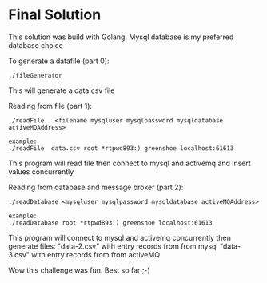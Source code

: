 Final Solution
=======================
This solution was build with Golang. Mysql database is my preferred database choice

To generate a datafile (part 0):
```
./fileGenerator
```
This will generate a data.csv file 

Reading from file (part 1):
```
./readFile   <filename mysqluser mysqlpassword mysqldatabase activeMQAddress>

example:
./readFile  data.csv root *rtpwd893:) greenshoe localhost:61613
```
This program will read file then connect to mysql and activemq and insert values concurrently

Reading from database and message broker (part 2):
```
./readDatabase <mysqluser mysqlpassword mysqldatabase activeMQAddress>

example:
./readDatabase root *rtpwd893:) greenshoe localhost:61613
```

This program will connect to mysql and activemq concurrently then generate files:
  "data-2.csv" with entry records from from mysql
  "data-3.csv" with entry records from from activeMQ
  
  
Wow this challenge was fun. Best so far ;-)
